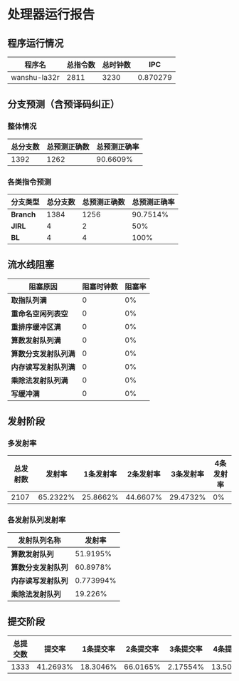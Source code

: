 # 处理器运行报告
## 程序运行情况
|程序名|总指令数|总时钟数|IPC|
|---|---|---|---|
|wanshu-la32r|2811|3230|0.870279|

## 分支预测（含预译码纠正）
### 整体情况
|总分支数|总预测正确数|总预测正确率|
|---|---|---|
|1392|1262|90.6609%|

### 各类指令预测
|分支类型|总分支数|总预测正确数|总预测正确率|
|---|---|---|---|
|**Branch**| 1384 | 1256 | 90.7514%|
|**JIRL**| 4 | 2 | 50%|
|**BL**| 4 | 4 | 100%|

## 流水线阻塞
|阻塞原因|阻塞时钟数|阻塞率|
|---|---|---|
|**取指队列满**| 0 | 0%|
|**重命名空闲列表空**|0 | 0%|
|**重排序缓冲区满**|0 | 0%|
|**算数发射队列满**|0 | 0%|
|**算数分支发射队列满**|0 | 0%|
|**内存读写发射队列满**|0 | 0%|
|**乘除法发射队列满**|0 | 0%|
|**写缓冲满**|0 | 0%|

## 发射阶段
### 多发射率
|总发射数|发射率|1条发射率|2条发射率|3条发射率|4条发射率|
|---|---|---|---|---|---|
|2107|65.2322%|25.8662%|44.6607%|29.4732%|0%|

### 各发射队列发射率
|发射队列名称|发射率|
|---|---|
|**算数发射队列**|51.9195%|
|**算数分支发射队列**|60.8978%|
|**内存读写发射队列**|0.773994%|
|**乘除法发射队列**|19.226%|

## 提交阶段
|总提交数|提交率|1条提交率|2条提交率|3条提交率|4条提交率|
|---|---|---|---|---|---|
|1333|41.2693%|18.3046%|66.0165%|2.17554%|13.5034%|
